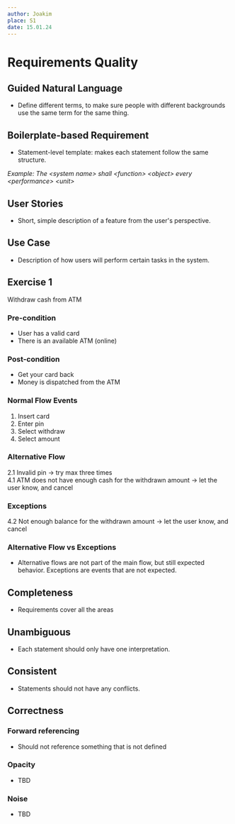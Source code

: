 ```yaml
---
author: Joakim
place: S1
date: 15.01.24
---
```


# Requirements Quality

## Guided Natural Language

- Define different terms, to make sure people with different backgrounds use the same term for the same thing.

## Boilerplate-based Requirement

- Statement-level template: makes each statement follow the same structure.

_Example: The \<system name> shall \<function> \<object> every \<performance> \<unit>_

## User Stories

- Short, simple description of a feature from the user's perspective.

## Use Case

- Description of how users will perform certain tasks in the system.

## Exercise 1

Withdraw cash from ATM

### Pre-condition

- User has a valid card
- There is an available ATM (online)

### Post-condition

- Get your card back
- Money is dispatched from the ATM

### Normal Flow Events

1. Insert card
2. Enter pin
3. Select withdraw
4. Select amount

### Alternative Flow

2.1 Invalid pin -> try max three times  
4.1 ATM does not have enough cash for the withdrawn amount -> let the user know, and cancel

### Exceptions

4.2 Not enough balance for the withdrawn amount -> let the user know, and cancel

### Alternative Flow vs Exceptions

- Alternative flows are not part of the main flow, but still expected behavior. Exceptions are events that are not expected.

## Completeness

- Requirements cover all the areas

## Unambiguous

- Each statement should only have one interpretation.

## Consistent

- Statements should not have any conflicts.

## Correctness

### Forward referencing

- Should not reference something that is not defined

### Opacity

- TBD

### Noise

- TBD
